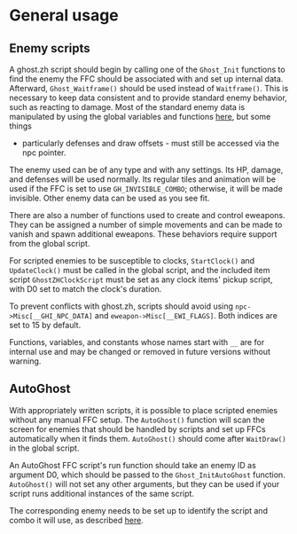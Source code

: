 # General usage

## Enemy scripts

A ghost.zh script should begin by calling one of the `Ghost_Init` functions to
find the enemy the FFC should be associated with and set up internal data.
Afterward, `Ghost_Waitframe()` should be used instead of `Waitframe()`.
This is necessary to keep data consistent and to provide standard enemy behavior,
such as reacting to damage. Most of the standard enemy data is manipulated by
using the global variables and functions [here](enemyScript.md), but some things
- particularly defenses and draw offsets - must still be accessed via the npc pointer.

The enemy used can be of any type and with any settings. Its HP, damage, and
defenses will be used normally. Its regular tiles and animation will be used
if the FFC is set to use `GH_INVISIBLE_COMBO`; otherwise, it will be made
invisible. Other enemy data can be used as you see fit.

There are also a number of functions used to create and control eweapons. They
can be assigned a number of simple movements and can be made to vanish and
spawn additional eweapons. These behaviors require support from the global script.

For scripted enemies to be susceptible to clocks, `StartClock()` and `UpdateClock()`
must be called in the global script, and the included item script
`GhostZHClockScript` must be set as any clock items' pickup script, with D0 set
to match the clock's duration.

To prevent conflicts with ghost.zh, scripts should avoid using
`npc->Misc[__GHI_NPC_DATA]` and `eweapon->Misc[__EWI_FLAGS]`. Both indices
are set to 15 by default.

Functions, variables, and constants whose names start with `__` are for internal
use and may be changed or removed in future versions without warning.

## AutoGhost

With appropriately written scripts, it is possible to place scripted enemies
without any manual FFC setup. The `AutoGhost()` function will scan the screen for
enemies that should be handled by scripts and set up FFCs automatically when
it finds them. `AutoGhost()` should come after `WaitDraw()` in the global script.

An AutoGhost FFC script's run function should take an enemy ID as argument D0,
which should be passed to the `Ghost_InitAutoGhost` function. `AutoGhost()` will not set
any other arguments, but they can be used if your script runs additional
instances of the same script.

The corresponding enemy needs to be set up to identify the script and combo
it will use, as described [here](autoGhost.md#setting-the-script-and-combo).
